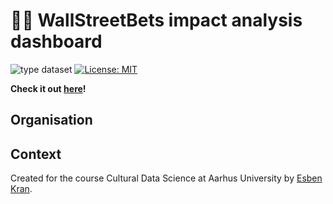 # 💎🙌 WallStreetBets impact analysis dashboard

![type dataset](https://img.shields.io/badge/type-app-orange) [![License: MIT](https://img.shields.io/badge/License-MIT-yellow.svg)](https://opensource.org/licenses/MIT)

**Check it out [here](https://kran.ai/wsb)!**

## Organisation

## Context

Created for the course Cultural Data Science at Aarhus University by [Esben Kran](https://kran.ai).
